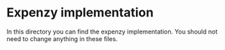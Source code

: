 # Expenzy implementation

In this directory you can find the expenzy implementation. You should
not need to change anything in these files.
